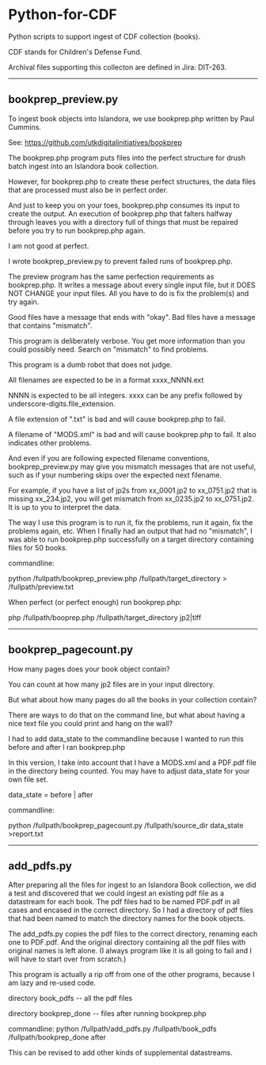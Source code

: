 # Python-for-CDF
Python scripts to support ingest of CDF collection (books).

CDF stands for Children's Defense Fund.

Archival files supporting this collecton are defined in Jira: DIT-263.

-------------------
bookprep_preview.py
-------------------

To ingest book objects into Islandora, we use bookprep.php written by Paul Cummins.

See: https://github.com/utkdigitalinitiatives/bookprep

The bookprep.php program puts files into the perfect structure for drush batch ingest into an Islandora book collection.

However, for bookprep.php to create these perfect structures, the data files that are processed must also be in perfect order.

And just to keep you on your toes, bookprep.php consumes its input to create the output.  An execution of bookprep.php that falters halfway through leaves you with a directory full of things that must be repaired before you try to run bookprep.php again.

I am not good at perfect.

I wrote bookprep_preview.py to prevent failed runs of bookprep.php.

The preview program has the same perfection requirements as bookprep.php. It writes a message about every single input file, but it DOES NOT CHANGE your input files.  All you have to do is fix the problem(s) and try again. 

Good files have a message that ends with "okay".
Bad files have a message that contains "mismatch".

This program is deliberately verbose.  You get more information than you could possibly need. Search on "mismatch" to find problems. 

This program is a dumb robot that does not judge.

All filenames are expected to be in a format xxxx_NNNN.ext

NNNN is expected to be all integers.
xxxx can be any prefix followed by underscore-digits.file_extension.

A file extension of ".txt" is bad and will cause bookprep.php to fail.

A filename of "MODS.xml" is bad and will cause bookprep.php to fail.  It  also indicates other problems.

And even if you are following expected filename conventions, bookprep_preview.py may give you mismatch messages that are not useful, such as if your numbering skips over the expected next filename.

For example, if you have a list of jp2s from xx_0001.jp2 to xx_0751.jp2 that is missing xx_234.jp2, you will get mismatch from xx_0235.jp2 to xx_0751.jp2.  It is up to you to interpret the data.

The way I use this program is to run it, fix the problems, run it again, fix the problems again, etc.  When I finally had an output that had no "mismatch", I was able to run bookprep.php successfully on a target directory containing files for 50 books.

commandline:

python /fullpath/bookprep_preview.php  /fullpath/target_directory > /fullpath/preview.txt

When perfect (or perfect enough) run bookprep.php:

php /fullpath/booprep.php /fullpath/target_directory  jp2|tiff

---------------------
bookprep_pagecount.py
---------------------

How many pages does your book object contain?

You can count at how many jp2 files are in your input directory.

But what about how many pages do all the books in your collection contain?

There are ways to do that on the command line, but what about having a nice text file you could print and hang on the wall?

I had to add data_state to the commandline because I wanted to run this before and after I ran bookprep.php

In this version, I take into account that I have a MODS.xml and a PDF.pdf file in the directory being counted.  You may have to adjust data_state for your own file set.

data_state = before | after

commandline:

python /fullpath/bookprep_pagecount.py /fullpath/source_dir  data_state >report.txt

-----------
add_pdfs.py
-----------

After preparing all the files for ingest to an Islandora Book collection, we did a test and discovered that we could ingest an existing pdf file as a datastream for each book.  The pdf files had to be named PDF.pdf in all cases and encased in the correct directory.  So I had a directory of pdf files that had been named to match the directory names for the book objects.

The add_pdfs.py copies the pdf files to the correct directory, renaming each one to PDF.pdf.   And the original directory containing all the pdf files with original names is left alone.  (I always program like it is all going to fail and I will have to start over from scratch.)

This program is actually a rip off from one of the other programs, because I am lazy and re-used code.


directory book_pdfs     -- all the pdf files

directory bookprep_done -- files after running bookprep.php

commandline:
python /fullpath/add_pdfs.py  /fullpath/book_pdfs  /fullpath/bookprep_done after

This can be revised to add other kinds of supplemental datastreams.
